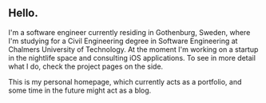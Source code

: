 ## Hello.

I'm a software engineer currently residing in Gothenburg, Sweden, where I'm studying for a Civil Engineering degree in Software Engineering at Chalmers University of Technology. At the moment I'm working on a startup in the nightlife space and consulting iOS applications. To see in more detail what I do, check the project pages on the side.

This is my personal homepage, which currently acts as a portfolio, and some time in the future might act as a blog.
